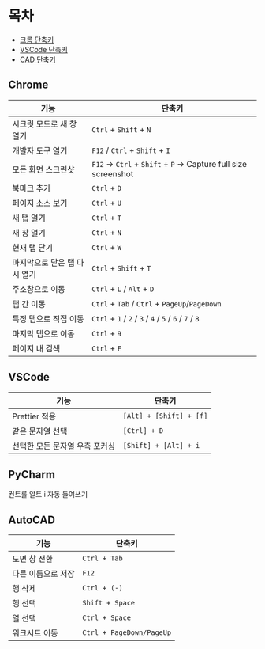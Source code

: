 # 목차
- [크롬 단축키](#Chrome)
- [VSCode 단축키](#VSCode)
- [CAD 단축키](#AutoCAD)

## Chrome
| 기능                               | 단축키                          |
|------------------------------------|-------------------------------|
| 시크릿 모드로 새 창 열기           | `Ctrl` + `Shift` + `N`        |
| 개발자 도구 열기                   | `F12` / `Ctrl` + `Shift` + `I` |
| 모든 화면 스크린샷           | `F12` → `Ctrl` + `Shift` + `P` → Capture full size screenshot  |
| 북마크 추가                        | `Ctrl` + `D`                  |
| 페이지 소스 보기                   | `Ctrl` + `U`                  |
| 새 탭 열기                         | `Ctrl` + `T`                  |
| 새 창 열기                         | `Ctrl` + `N`                  |
| 현재 탭 닫기                       | `Ctrl` + `W`                  |
| 마지막으로 닫은 탭 다시 열기        | `Ctrl` + `Shift` + `T`        |
| 주소창으로 이동                    | `Ctrl` + `L` / `Alt` + `D` |
| 탭 간 이동                         | `Ctrl` + `Tab` / `Ctrl` + `PageUp`/`PageDown` |
| 특정 탭으로 직접 이동              | `Ctrl` + `1` / `2` / `3` / `4` / `5` / `6` / `7` / `8`|
| 마지막 탭으로 이동                 | `Ctrl` + `9`                  |
| 페이지 내 검색                     | `Ctrl` + `F`                  |



## VSCode
| 기능 | 단축키 |
| ---- | ------ |
| Prettier 적용 | `[Alt] + [Shift] + [f]` |
| 같은 문자열 선택 | `[Ctrl] + D` |
| 선택한 모든 문자열 우측 포커싱 | `[Shift] + [Alt] + i` |

## PyCharm
컨트롤 알트 i 자동 들여쓰기

## AutoCAD
| 기능 | 단축키 |
| ---- | ------ |
| 도면 창 전환 | `Ctrl + Tab` |
| 다른 이름으로 저장 | `F12` |
| 행 삭제 | `Ctrl + (-)` |
| 행 선택 | `Shift + Space` |
| 열 선택 | `Ctrl + Space` |
| 워크시트 이동 | `Ctrl + PageDown/PageUp` |
